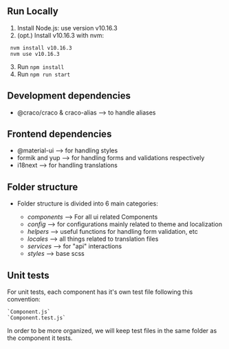 
## Run Locally

1. Install Node.js: use version v10.16.3
2. (opt.) Install v10.16.3 with nvm:

```
 nvm install v10.16.3
 nvm use v10.16.3
```
3. Run `npm install`
4. Run `npm run start`

## Development dependencies

- @craco/craco & craco-alias --> to handle aliases

## Frontend dependencies

- @material-ui --> for handling styles
- formik and yup --> for handling forms and validations respectively
- i18next --> for handling translations

## Folder structure

- Folder structure is divided into 6 main categories: 

    - *components* --> For all ui related Components
    - *config* --> for configurations mainly related to theme and localization
    - *helpers* --> useful functions for handling form validation, etc
    - *locales* --> all things related to translation files
    - *services* --> for "api" interactions
    - *styles* --> base scss

## Unit tests

For unit tests, each component has it's own test file following this convention: 

    `Component.js`
    `Component.test.js`

In order to be more organized, we will keep test files in the same folder as the component it tests.
